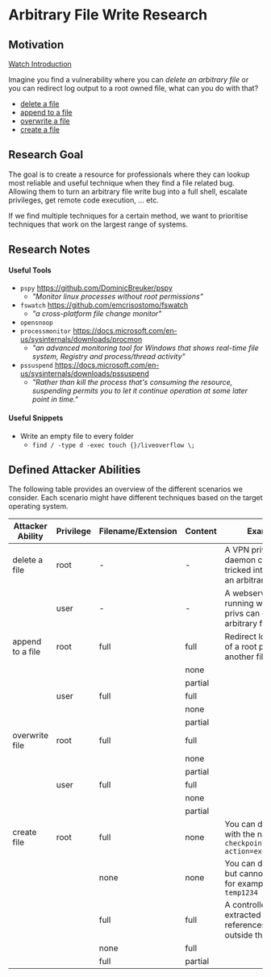 # Arbitrary File Write Research

## Motivation
[Watch Introduction](https://clips.twitch.tv/KindDifficultSushiBibleThump-1YdF0sW6bBO64ZCW)

Imagine you find a vulnerability where you can *delete an arbitrary file* or you can redirect log output to a root owned file, what can you do with that?

* [delete a file](file-delete/README.md)
* [append to a file](file-append/README.md)
* [overwrite a file](file-overwrite/README.md)
* [create a file](file-create/README.md)

## Research Goal

The goal is to create a resource for professionals where they can lookup most reliable and useful technique when they find a file related bug. Allowing them to turn an arbitrary file write bug into a full shell, escalate privileges, get remote code execution, ... etc.

If we find multiple techniques for a certain method, we want to prioritise techniques that work on the largest range of systems.

## Research Notes

#### Useful Tools
* `pspy` https://github.com/DominicBreuker/pspy
	* *"Monitor linux processes without root permissions"*
* `fswatch` https://github.com/emcrisostomo/fswatch
	* *"a cross-platform file change monitor"*
* `opensnoop`
* `processmonitor` https://docs.microsoft.com/en-us/sysinternals/downloads/procmon 
	* *"an advanced monitoring tool for Windows that shows real-time file system, Registry and process/thread activity"*
* `pssuspend` https://docs.microsoft.com/en-us/sysinternals/downloads/pssuspend
	* *"Rather than kill the process that's consuming the resource, suspending permits you to let it continue operation at some later point in time."*

#### Useful Snippets
* Write an empty file to every folder
	* `find / -type d -exec touch {}/liveoverflow \;`

## Defined Attacker Abilities

The following table provides an overview of the different scenarios we consider. Each scenario might have different techniques based on the target operating system.

| Attacker Ability | Privilege | Filename/Extension | Content | Example                                                                           |
|------------------|-----------|--------------------|---------|-----------------------------------------------------------------------------------|
| delete a file    | root      | -                  | -       | A VPN priviledged daemon can be tricked into deleting an arbitrary file           |
|                  | user      | -                  | -       | A webserver running with limited privs can delete an arbitrary file               |
| append to a file | root      | full               | full    | Redirect log output of a root process to another file                             |
|                  |           |                    | none    |                                                                                   |
|                  |           |                    | partial |                                                                                   |
|                  | user      | full               | full    |                                                                                   |
|                  |           |                    | none    |                                                                                   |
|                  |           |                    | partial |                                                                                   |
| overwrite file   | root      | full               | full    |                                                                                   |
|                  |           |                    | none    |                                                                                   |
|                  |           |                    | partial |                                                                                   |
|                  | user      | full               | full    |                                                                                   |
|                  |           |                    | none    |                                                                                   |
|                  |           |                    | partial |                                                                                   |
| create file      | root      | full               | none    | You can drop a file with the name `----checkpoint-action=exec=/bin/sh`            |
|                  |           | none               | none    | You can drop a file but cannot control it, for example `temp1234`                 |
|                  |           | full               | full    | A controlled file is extracted that references file paths outside the archive.    |
|                  |           | none               | full    |                                                                                   |
|                  |           | full               | partial |                                                                                   |